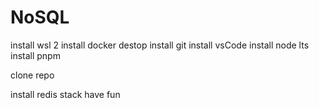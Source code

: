 # NoSQL
install wsl 2
install docker destop
install git 
install vsCode
install node lts
install pnpm

clone repo

install redis stack
have fun 

